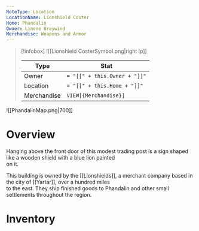```yaml
---
NoteType: Location
LocationName: Lionshield Coster
Home: Phandalin
Owner: Linene Greywind
Merchandise: Weapons and Armor
---
```




> [!infobox]
> ![[Lionshield CosterSymbol.png|right lp]]
> 
> | Type | Stat |
> | ---- | ---- |
> | Owner | `= "[[" + this.Owner + "]]"`|
> | Location | `= "[[" + this.Home + "]]"`|
> | Merchandise | `VIEW[{Merchandise}]` |

![[PhandalinMap.png|700]]
# Overview
Hanging above the front door of this modest trading post is  a sign shaped like a wooden shield with a blue lion painted  
on it.

This building is owned by the [[Lionshields]], a merchant company based in the city of [[Yartar]], over a hundred miles  
to the east. They ship finished goods to Phandalin and other small settlements throughout the region.

# Inventory



 
